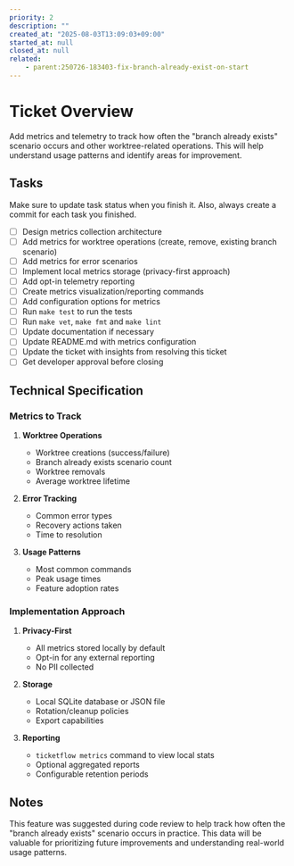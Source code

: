 ```yaml
---
priority: 2
description: ""
created_at: "2025-08-03T13:09:03+09:00"
started_at: null
closed_at: null
related:
    - parent:250726-183403-fix-branch-already-exist-on-start
---
```


# Ticket Overview

Add metrics and telemetry to track how often the "branch already exists" scenario occurs and other worktree-related operations. This will help understand usage patterns and identify areas for improvement.

## Tasks
Make sure to update task status when you finish it. Also, always create a commit for each task you finished.

- [ ] Design metrics collection architecture
- [ ] Add metrics for worktree operations (create, remove, existing branch scenario)
- [ ] Add metrics for error scenarios
- [ ] Implement local metrics storage (privacy-first approach)
- [ ] Add opt-in telemetry reporting
- [ ] Create metrics visualization/reporting commands
- [ ] Add configuration options for metrics
- [ ] Run `make test` to run the tests
- [ ] Run `make vet`, `make fmt` and `make lint`
- [ ] Update documentation if necessary
- [ ] Update README.md with metrics configuration
- [ ] Update the ticket with insights from resolving this ticket
- [ ] Get developer approval before closing

## Technical Specification

### Metrics to Track
1. **Worktree Operations**
   - Worktree creations (success/failure)
   - Branch already exists scenario count
   - Worktree removals
   - Average worktree lifetime

2. **Error Tracking**
   - Common error types
   - Recovery actions taken
   - Time to resolution

3. **Usage Patterns**
   - Most common commands
   - Peak usage times
   - Feature adoption rates

### Implementation Approach
1. **Privacy-First**
   - All metrics stored locally by default
   - Opt-in for any external reporting
   - No PII collected

2. **Storage**
   - Local SQLite database or JSON file
   - Rotation/cleanup policies
   - Export capabilities

3. **Reporting**
   - `ticketflow metrics` command to view local stats
   - Optional aggregated reports
   - Configurable retention periods

## Notes

This feature was suggested during code review to help track how often the "branch already exists" scenario occurs in practice. This data will be valuable for prioritizing future improvements and understanding real-world usage patterns.